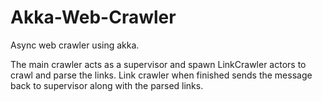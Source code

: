 # Akka-Web-Crawler
Async web crawler using akka.

The main crawler acts as a supervisor and spawn LinkCrawler actors to crawl and parse the links.
Link crawler when finished sends the message back to supervisor along with the parsed links.
